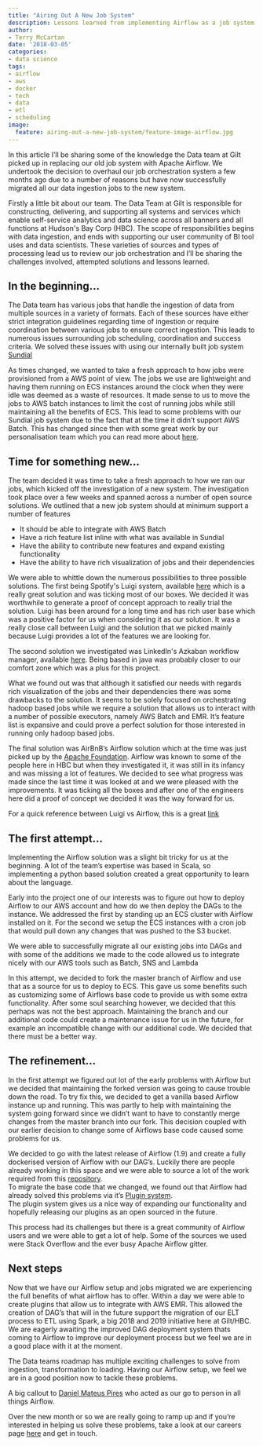 ```yaml
---
title: "Airing Out A New Job System"
description: Lessons learned from implementing Airflow as a job system for Data
author:
- Terry McCartan
date: '2018-03-05'
categories:
- data science
tags:
- airflow
- aws
- docker
- tech
- data
- etl
- scheduling
image:
  feature: airing-out-a-new-job-system/feature-image-airflow.jpg
---
```


In this article I’ll be sharing some of the knowledge the Data team at Gilt picked up in replacing our old job system with Apache Airflow. 
We undertook the decision to overhaul our job orchestration system a few months ago due to a number of reasons but have now successfully migrated all our data ingestion jobs to the new system.

Firstly a little bit about our team. The Data Team at Gilt is responsible for constructing, delivering, and supporting all systems and services which enable self-service analytics
and data science across all banners and all functions at Hudson's Bay Corp (HBC).
The scope of responsibilities begins with data ingestion, and ends with supporting our user community of BI tool uses and data scientists. 
These varieties of sources and types of processing lead us to review our job orchestration and I’ll be sharing the challenges involved, attempted solutions and lessons learned.

## In the beginning...

The Data team has various jobs that handle the ingestion of data from multiple sources in a variety of formats. 
Each of these sources have either strict integration guidelines regarding time of ingestion or require coordination between various jobs to ensure correct ingestion. 
This leads to numerous issues surrounding job scheduling, coordination and success criteria. We solved these issues with using our internally built job system [Sundial](https://github.com/gilt/sundial)

As times changed, we wanted to take a fresh approach to how jobs were provisioned from a AWS point of view. 
The jobs we use are lightweight and having them running on ECS instances around the clock when they were idle was deemed as a waste of resources. 
It made sense to us to move the jobs to AWS batch instances to limit the cost of running jobs while still maintaining all the benefits of ECS. 
This lead to some problems with our Sundial job system due to the fact that at the time it didn’t support AWS Batch. 
This has changed since then with some great work by our personalisation team which you can read more about [here](http://tech.hbc.com/2017-08-04-sundial-batch.html).

## Time for something new…

The team decided it was time to take a fresh approach to how we ran our jobs, which kicked off the investigation of a new system. 
The investigation took place over a few weeks and spanned across a number of open source solutions. 
We outlined that a new job system should at minimum support a number of features

* It should be able to integrate with AWS Batch
* Have a rich feature list inline with what was available in Sundial
* Have the ability to contribute new features and expand existing functionality
* Have the ability to have rich visualization of jobs and their dependencies

We were able to whittle down the numerous possibilities to three possible solutions. 
The first being Spotify's Luigi system, available [here](https://github.com/spotify/luigi) which is a really great solution and was ticking most of our boxes. 
We decided it was worthwhile to generate a proof of concept approach to really trial the solution. Luigi has been around for a long time and has rich user base which was a positive factor for us when considering it as our solution. 
It was a really close call between Luigi and the solution that we picked mainly because Luigi provides a lot of the features we are looking for. 

The second solution we investigated was LinkedIn's Azkaban workflow manager, available [here](https://github.com/azkaban/azkaban).
Being based in java was probably closer to our comfort zone which was a plus for this project.

What we found out was that although it satisfied our needs with regards rich visualization of the jobs and their dependencies there was some drawbacks to the solution. 
It seems to be solely focused on orchestrating hadoop based jobs while we require a solution that allows us to interact with a number of possible executors, namely AWS Batch and EMR. 
It’s feature list is expansive and could prove a perfect solution for those interested in running only hadoop based jobs. 

The final solution was AirBnB’s Airflow solution which at the time was just picked up by the [Apache Foundation](https://github.com/apache/incubator-airflow). 
Airflow was known to some of the people here in HBC but when they investigated it, it was still in its infancy and was missing a lot of features. 
We decided to see what progress was made since the last time it was looked at and we were pleased with the improvements. 
It was ticking all the boxes and after one of the engineers here did a proof of concept we decided it was the way forward for us.

For a quick reference between Luigi vs Airflow, this is a great [link](http://bytepawn.com/luigi-airflow-pinball.html)

## The first attempt…

Implementing the Airflow solution was a slight bit tricky for us at the beginning. 
A lot of the team’s expertise was based in Scala, so implementing a python based solution created a great opportunity to learn about the language.

Early into the project one of our interests was to figure out how to deploy Airflow to our AWS account and how do we then deploy the DAGs to the instance. 
We addressed the first by standing up an ECS cluster with Airflow installed on it. 
For the second we setup  the ECS instances with a cron job that would pull down any changes that was pushed to the S3 bucket.

We were able to successfully migrate all our existing jobs into DAGs and with some of the additions we made to the code allowed us to integrate nicely with our AWS tools such as Batch, 
SNS and Lambda

In this attempt, we decided to fork the master branch of Airflow and use that as a source for us to deploy to ECS. 
This gave us some benefits such as customizing some of Airflows base code to provide us with some extra functionality. 
After some soul searching however, we decided that this perhaps was not the best approach. Maintaining the branch and our additional code could create a maintenance issue for us in the future, 
for example an incompatible change with our additional code. We decided that there must be a better way.

## The refinement…

In the first attempt we figured out lot of the early problems with Airflow but we decided that maintaining the forked version was going to cause trouble down the road.
To try fix this, we decided to get a vanilla based Airflow instance up and running. This was partly to help with maintaining the system going forward since we didn’t want to have to constantly merge changes from the master branch into our fork.
This decision coupled with our earlier decision to change some of Airflows base code caused some problems for us.

We decided to go with the latest release of Airflow (1.9) and create a fully dockerised version of Airflow with our DAG’s.
Luckily there are people already working in this space and we were able to source a lot of the work required from this [repository](https://github.com/puckel/docker-airflow).  
To migrate the base code that we changed, we found out that Airflow had already solved this problems via it’s [Plugin system](https://airflow.incubator.apache.org/plugins.html).  
The plugin system gives us a nice way of expanding our functionality and hopefully releasing our plugins as an open sourced in the future.

This process had its challenges but there is a great community of Airflow users and we were able to get a lot of help. Some of the sources we used were Stack Overflow and the ever busy Apache Airflow gitter.

## Next steps

Now that we have our Airflow setup and jobs migrated we are experiencing the full benefits of what airflow has to offer. 
Within a day we were able to create plugins that allow us to integrate with AWS EMR. This allowed the creation of DAG’s that will in the future support the migration of our ELT process to ETL using Spark, a big 2018 and 2019 initiative here at Gilt/HBC. 
We are eagerly awaiting the improved DAG deployment system thats coming to Airflow to improve our deployment process but we feel we are in a good place with it at the moment.

The Data teams roadmap has multiple exciting challenges to solve from ingestion, transformation to loading. 
Having our Airflow setup, we feel we are in a good position now to tackle these problems.

A big callout to [Daniel Mateus Pires](https://github.com/dmateusp) who acted as our go to person in all things Airflow.

Over the new month or so we are really going to ramp up and if you’re interested in helping us solve these problems, take a look at our careers page [here](https://www.linkedin.com/jobs/search/?f_C=167354%2C1453743&locationId=OTHERS.worldwide) and get in touch.


